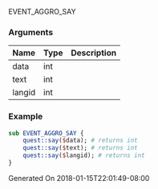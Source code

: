 EVENT_AGGRO_SAY
### Arguments
**Name**|**Type**|**Description**
:-----|:-----|:-----
data|int|
text|int|
langid|int|
### Example
```perl
sub EVENT_AGGRO_SAY {
	quest::say($data); # returns int
	quest::say($text); # returns int
	quest::say($langid); # returns int
}
```

Generated On 2018-01-15T22:01:49-08:00